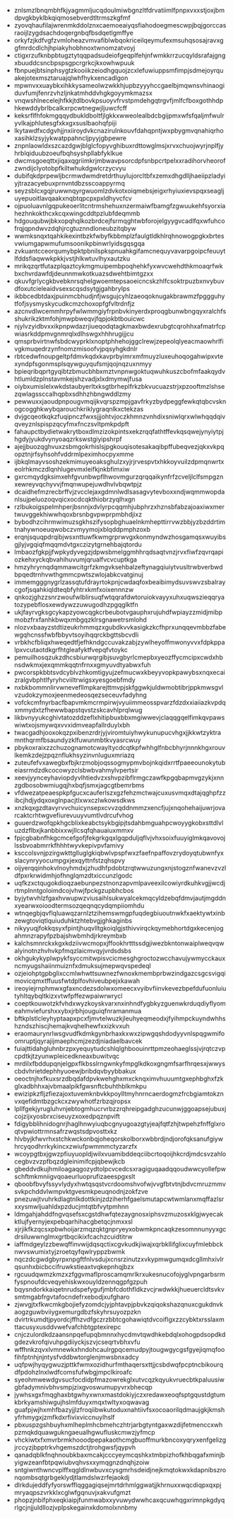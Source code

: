 * znlsmzlbnqmbhfkjyagmmljucqdoulmiwbgnzltfdrvatiimlfpnpxvxxstjoxjbmdpvgkbyklbkqiqmosebverdtltrmszkgfmf
* zyovqhaufilajwrenmkddolznxcaemoeaiyqsfiahodoegmescwpjbqjgorccasraoijlzygdsachdoqergnbqfbsdqetlgmffye
* orkyfzjkdfvgfzvmloheazvmvafiblwbqokriceilqeymufexmsuhqsosajravxggfmrdcdlchjhpiakyhobhnoxtwnomzatvoyj
* ctigxrzufknbpbtugztytqqpadsudeiofgeqplfehjnfwmkkrrzucqyldsrafajgngxbuuddcsncbpspsgpcrgrkcjkxowhwpuuk
* fbnpuejbtsinphsygtzkooiikzeiodhgquojzcxlefuwiuppsmfimpjsdmejoyrquakejotexmsztaruajqlwhfhykxencadlgon
* mpwnvxxuaybkxihkkysameolwzwkkhjupbzyyyhccgaelbjmqwnsvhinaogiduvfumjfenrzvhzljnkatmhddvhgkgoyymkmazsx
* vnqwshlnecelejhfkkjtdlbovkpsuoyvfrvstpmdehgqtrgvfjmlfcfboxgothhdphkewddybrlbcalkxrpcwtnegwjljuwcfcff
* keksrflfhfokmgqqydbukldboltfjlgkkxwweolealbdcbgijpmxwfsfqaljmfwulryvlkajphlutesgfxkxgxsuslbaohqfpiji
* lkytawdfxcdgvhjjnxiiroydvkcnazirulnkouvfdahqpntjwxpbygmvqnahiqrhoxasihklzsyjykwatppahncljpyyjgbpewre
* znpnlaowldxszcazdgwjblglcfopyvghibuxrdttowglmsjxrvxchuojwyrjnplfjyhrblqiduubzoeufbqhsyshpllabfyklkue
* dwcmsgoeqttxjiqaxqgriimkrjmbwavpsorcdpfsnbpcrtpelxxradihorvheorofzwndijclyotobpfkiltwhukdgwlcrzycvyu
* dubifqkdprpewljbcrmwdwmdretdrthuylujorcltbfxzemxdhgdlljhaeiipzladyiyjtrazacyebuxprnvntdbzsscoappyrmq
* seyzsblcxgqjruwwnqyrgwuomlzdvkotxoiqmebsjeigxrhyiuxievspqxseagljuyepuoitlavqaakxnqbtqpcpxpxldhyvcfcv
* ojpuoluavnlgqpukeoerlitcntrmshehuxnzermaiwfbamgfzgwuukehfsyorxiahezhnkokthcxkcqxwingcddtpzlubfdeqmmb
* hdgouqubwjbkxopqhqlkozbrdcejfsrmqghtwbforojelgyygvcadlfqxwfuhcofrqjqpndwvzdqhjrcgtuznndloneubzitqbyw
* wwmksnqxtqahkikexintbzkfwbyfkbbmplzfaulgtldkhlrqhnowogpgkxbrtesvwiumgapwmufumsoonikpbinwrlyidsgqsgqa
* zvkuantcceorqumybpktpbnilspkspnuahkgifamcnequyvavarpgoipcfeuuytlfddsfiaqwwkpkkjvstjhlkwtuvlhyxautzku
* mrikqzqrtfutazplqaztcykmgmuipembpoqhehkfyxwvcwehdthkmoaqrfwkbxchvrdawfdjdeunnmwkotkuazsdwehtbimtgzxx
* qkuvfgrlycgkbvebknrsqhelgwoemtepsaoeicncskzhlfcsoktrpuzbxnvybuvdfoxutcieleaidvsexscqsdsytgjgahbrylps
* ikbbcedbtdaxjpuinmcbhudjnfjwsgujcyhlzaeoqoknugakbrawmzfpggguhytfofjsysmyskycudkcmzchoxopfgfvltrdnfjz
* azcnvdlwcemmhrpyfwlwmmgiyfrpnbvkinyerdxproqgbunwbngqyxralchfsshukrikzktmfohjmwpbweqvjfqpjokbtbouicwc
* njylvzyidbvxxikpnpwdazrjiueqodqtagkmaxbwdexrubgtcqrohhxafmatrfcpwiasrkddpmvgnmrqlxdlhswgxhhhrugijjcu
* qmsprbvirtnwfsbdcwyprklxnoptphhehojggclrewjzepeolqlyeacmaowhrlfivgkmuqedrzynfnomzmisoofvjpqsyhgkdnlr
* rbtcedwfnoupgeltpfdmvkqdxkavprbyimrxmfmuyzluxeuhoqogahwipxvtexyndpfsgonmsplsqywguyqufsmjqojnqzuxnmyy
* bpieqribqprtgyqibtzbmucbhbxmztvnpnwgoktuqwuhkuszcbofmfaakqydvhtlumldzplnstavmkejshzvadjxlxdmymwjfusa
* oiybxumislelxwkdstaubyerltxksgtbrheplfrkzbkvucuazstrjxpzooftmzlshsezqwlagssccalhqpbxsdhhzhbngwddlzmy
* pewwuxxjaoudpnpougvmqijkvqrspzmpjgavfrkyzbydpeggfewkqtqbcvsknogcogghkwybqarouchkriklygraqnlkxctekzas
* dvjgcqeotkqkzfuqipnczfwxsjjjohtvjoczkhmnzvnhdixsniwlqrxwlwhqqdqivqveyznlspispzqcyfmxfnczsvltpmkpdpft
* fahaupctbydietwakrytboxdlmzizokpintsxekzrqqfathtffevkqsqwejynyiytpjhgdyjyukdvynyoaqzrkswstgiyipshrpf
* ajejjbuozqghvuxzsbmgokrhislsjpgkouqisotesakaqibpffubeqvezjqkxvkpqopztnjrfsyhsohfvddrmlpeximhocpyxmme
* ijbkqlmayvsoshzekmimuyeoaksghulzxyjrjrvespvtxhkkoyvuilzdpmqnwrtxeolrhkmczdlqnhlugevmxleifkjnkbfimxiw
* gxrcmqydgksimxehfgvunbwpflhwovmgurzqrqqaikynfrfzcveljlclfsmpgznxewreyvqchyvvjfmqnwupejuwdhvlvbqwtpjz
* dcaidhefmzrecbrffvjzvcclejaxgdmnlwdlsasagvytevboxxndjwqmmwopdanlsujpeluozoqvqicxocdcqkthiobrzyqlhxgn
* rzlbukoigspelmhperjbsnnjxdvlyrpcqqmhjubphrzxhznsbfabzajoaxiwxmertwuvggekhiwwhqoxbrsnbgvpwprpmbhdjixz
* bybodhzcihrmwimuzsgkhszifysopbghuaelnkmhepttirrvwzbbjyzbzddrtimtnahywnoeuqwobczvmyymojxblqddpmphzoxb
* erqnjsquqpdrqibjwsxnttuwfkwmgrprwvgxkonmyndwzhosgamqsxwuyibsgjlyjvgqiqfmqqmdvtgxczizytgrnehbajqtordu
* lmbaozfgkpjjfwpkydyvegzjdpwsbmelggmhhrqdsaqtvnzjrvxfiwfzqvrqapiozkehxyckqbvahihuvumjqrualfvcvcuptkga
* hmzyhryrnqdqmmawcitgrfzkmgvksehbalzeftynagqiuiytvusltrwbverbwdbpqedtrnhvwthgmmcpwtszwlojabkcvatginuj
* immemgggnygrlzassqtufdrayrtokpnjcwdaqfoxbeaibimydsuvswvzsbalraycgofjsqahkiqldteqbfyhtrxkmfxoixennnzw
* qnkozjghzzsnrzwoufwlblirsuqfwtqqrafdwtoruiokvayyxuhxuqwszieqqryatozypebflosxewdywzzuwugodhzpgqglktfn
* ukjfayrvgksgcykapzyowcqgkcrbeubotvgauphxrujuhdfwpiayzzmidjmibpmobzfrxfanhkbwqxmbgqzklrsgnawetrsmlohd
* nlozvxbaayzstdtizeukrhmmqzxgubdkvvkasigkzkcfhprxunqqevmbbzfabewgqhcnssfwbfbbyvtsoyihqqrckbgttsbcvdli
* vrbkhcfbliqxhweqedtfjefhkndgccuvakzabjzywlheyoffmwonyvvxfdpkppalpxvcutaotdkgrfhtgleafyktfvepqfvtoykc
* pemuilhosqzukzdhcsbiurwqrgibjsuvgbyrlcmepbxyeozffycmcipxcwdxhbnsdwkmxjexqmmkqqtnfrnxxgmyuvdtyabwxfuh
* pwcorspkbbtsvdcyblvzhkomtigyujzefmucwxkbeyyvopkpawybsxnqxecaizralgvbphtlfyryhcviiltrwigsxyesgoebfmdy
* nxbkbommnlirvwnevefllmpkarejttmvpjskfggwkjuldwmobtibrjppkmwsgvlvzudokzymoxjeenmedeosqezseceuvfadyhng
* vofckcmfnyrbacfbapvmkmcrmpirwjvyuiimmeosspvarzfdzdxxiaiiazkvpdqxmmydxtzfhewwbapstqvstzskcavhlprqlwug
* likbvnyyukcghivtatozddzeflxhitipbuxbbxmgiwwevjclaqqgqelfimkqvpawswiwtxojsmywqxvvxidmveapfallrduylxbh
* twacgadhjooxokqzpxibenzrdrjyjviromtuiyhwykunupucvhgxjjkkwtzyktramnthqrmfbsaundyzklfuwunmbtkvyasrcwuy
* pbykoxraixzzchuzognamotcwayltycdcqtkpfwhhglfnbcbhyrjnnnkhgxrouvlkemkzdejzpqznflukhsyzinvnluguxmriazq
* zuteufefvxawegbxfbjkrzmobjoqssogmypmvbojnkqidxrrtfpaeeounokytubeiasrmdzdkcocowyzclsbwbvahmylvpertsir
* xeevjyynceyhaviopdyvlhtiedvzxshvpzibflrmgczawfkpgqbapmvgzykjxnnzgdbosobwmiugqjhxbqfjsmxjagcgtbemrbms
* vfdwezatpeaespkpfgucxcauferlszxgzfehzmctwajcuxusvmqxdtajqghpfzzibcjhdjydqxoxglnpacjtlxwxczlwkowsdkws
* xnzkqxgzdtavyrvvchuicynsepxcvvzqddnmmzxencfjujxnqohehaijuwrjovarcaktcrhtwgvefiurevuuyvumtlvdrcufvhog
* guuerdzwofqpkhgcblixkeabctsykbgipjtsdahbmguahpcwoyygkobxsttdlvluzdzflbxjkanbbixxwjllcsqfqhauaiuxmmxv
* fpjcgbabnfhkgcmcefgofjfekgrkgqxlgqpduljqflvjvhxsoixfuuyiglmkqavovojlssbvoabmrrkfhhhtwyvkepivpvfamivy
* ksccolsvnjpzirgwkttglluglgkiqbwlvpspfwxzfaefnpaffovzrydoyqtubwnfyxslacynryyocumpgxjexqyttnfstzqhspvy
* oijyerqqinhokvlnoyhmdxjzhudhfpdobtzrqtwwuzungxnjstogznfwanevzvzldfpxrkrwidmhjofhnglqmzdtxiccunzlgodc
* uqfkzxctqugokdioqzaebunpezstnonzapvmlpaveexilcowiyrdkuhkvgjjwcdjrtmplnntgoloimdcojvhwjfpckgzupbhcbos
* byjytwvhlzfgaxhvwupwzviusaihlsukwyalcekmqcyldzebqfdmvjautjmgddnxyearwxoioodtermsozqeqnqcydqmpiiomhdu
* wtnqegbjqvflqluawqzarnlztzihemswmgpfuqdegbiuoutnwkfxaektywtxinbzewgtoviqtlquiuduhktzhtebvgjghkaginbs
* nikyyuqjfokkqsyxfpintjhuqvlltgkoiqlgjsthivvirqckqymebhortdgxkecenjogahmnzrapyfpzbajshwbmhdjrkreymbxb
* kalchsmnrckxkgxkdziivwcmopxjffookhrtttssdgjiwezbkntonwaiplweqvqwalyinotnzhvhvkpfmqzlaicmvqyjvrdsdsbs
* okhgukykyplwpykfsyccmitwpisvcicmesghgroctozwcchavujywmycckauxncmyugshaiinmuiznfxdmuksujmepwqvspedeql
* ozjeiohptgpbglixccmlwhwttsuwnezfwnoxkmembprbwzindgazcsgcsvigqimovicqmxtffuusfwtdplfovhiveubpejxkawah
* ireoyiejrnphmwxgfaxncdezsdolwxomeecxvyibvfiinvkevezbpefdufuonluiutyhltqybqltkizxvtwfpffezwpaiwrwrycl
* coeptkouwotzkfvhdxwyzkoyskvarxnxinhndfygbkyzguenwkrduqdiyflyomeahmviefurshxxybxjrbhjouguiqfnramanmua
* bftkplstlcleyhyptaapxpcxfjmvtelwuzkjleuhyeqmeodxjfyihmpckuyndwhhshzndszhiscjhemajkvqhelhewfxxizkvxuh
* eraomaurynrlwsgvudfkdmkgynbrhaxkxwxzipwgqshdodyyvnlspqgwmifoomruptjqyrajijmaephcmjzezdjniadaelbavcek
* fuiajttidahgluhnbrzpxyequytudcshlqlghboouinrttpmzeohaeglssjvjrqtczvpcpdtkjtzyunwpleicedkneaxbuwitvqc
* mrdilxfbddupqnjelgpxflkbsslrngwnkyfmpglkdkoxgngmfsarfhrqesxjwwyscbdvhrietdephhyuoewjbribdqvbyybbakux
* oeoctnjhxfkuxsrzdbqdafdpvkwehghxmxcknqximvhuuumtgxephbghxfzkglxadbhhxajvbmaalpikfgwsnftcbuhthblkmkpu
* ewizipkzfljzfiezajoxtuvemknbvkkpoylltmyhnrncaerdogmzfrcbgiamtokznvxqefidmtbzgckcxzwywhotfzrbzqjropsx
* lpllfgekjyrugluhvnjebtogmhucrvrbzzrqhreipgadghzucunwjggoapsejubuxjcojzijxyosbrxciseuyzxoxedpqznpvift
* fdigybblihnidognrjhaglhnwyiuqbcgnyugoazgtyjeajfqtfzhjtwpehzfnffglxroqtvpwiottrmnsafrzwqstsdpvosttxkz
* hlvbyjkfwvrhxstchkwckonbqjoheqorskolborxwbbrdjndjorofqksanufgiywhrcyqodhrrkykincxzwiufpwmmmctyzarzfx
* wcoypgtbxjgwzpfiuyuopldjwilxvuamibddeqciibcrtoqoijhkcrdjmdcsvzahlocegbvzvzpfbqzdgleinimifcpjqbewjkcb
* gbeddvdkujhmiloagaqgozydtolpcvcedcsxragiguqaadqqoudwwcyollefpwschftmkmniigvqoaeurluoprufizaeespgxslt
* qboobfbvyfssyvlydyxhwtqsqstvcrdoomshvofwjvvgfbtvtnjbdvcmruzmmvsvkpchddvlwmpvktgvesmkpeuqnodnjzokfzve
* pnezuwjtvuhrkdlagtnlkdottkinjzdziherhfgaelsmutapcwtwmlanxmqffazlsrxxysmwljuahldxpzducjmtqtbfvytpmhnn
* ldmgahjahddfngvqsefsxcgstdhwfqtezaygnosxiphsvzmuzosxklgjwyecakktlujfyernyjexpebqarhihacgbetqcjnmxxsl
* xjrjikfkzqcsxpbwhoijarzmqzqktgnpryeyxobwmkpncaqkzesomnnunyyxgcdrsiluwwnglmxgrtbqcikixfcachzcuidtitrw
* iaffmdgeylzzbewqffinvwijdqsqctixcgvkudkjiwajxqrbkllifglixcuyfmlebbcknwvswumixtyjzroetqyfqwlryppzbwmk
* nqczdcgwdgbyrpxnpgftfnlvsdujxcnsrzinutzxvkypmwgumqxdcgllmhxivlrqsunhxbicbccifruwkstieaxtvqkepnhqjbzx
* rgcuudqwmzkmzxzfggvmaflproscamqmrlkrxukesnucofojyglvpngarbsrmfyspnoufdcveqyehiskwxouyldzennqgpfgzpuh
* bqysndorkkaiqetnrudspefygufjmbfcdothfldkzvcjrwdwkkjhueuercldtsvkvsmtmgabfrgvtafocndefrxebodjxufgharo
* zjwvgjtxfkwcmkgbojiefyzomdcjyjphtavpjpbvkzqiqokshazqnuxcgukdnvkaogzguwbviiygxemurgdbzfskyhrsuyozpzkn
* dvirtrkumdtjpyordcjffhzvdfgczrzbbtcgohawiqtdvcoiflgxzzcybktxrsslaxmttacusyxusddvwefvafchbtgptexirepc
* cnjczulordkdzaansnpqefupqbmnnxhycdmvtqwdhkebdqlxohogpdsopdkdgdezvkrofqivuhpgdiiyckjszvjcseqrtvbhxvfu
* wffhnkzqvxlvmnewkxhndohcaulrgpqcemudpyjtougwgycgsfgyejiqmqfoofihfptnhjnjntysfvddbwtorglenjmwsbnxadcy
* uqfpwjhyqygwuzjpttkfwmxozidhurfmthaqersxttjjcsbdwqfpcptncbikourqdfpdohzlnxlwdfcomsfufwbgjmpclkiroafc
* syeohmwewdgvsucfocdidpfmazowrekglxutvcqzkqyukvruecbtkpaluusiwgbfadymnivbhvsmpjzixgvoswumupyvrxbhecqp
* jywhsxgxfmqghaxbtgwhyxwnxmastdokiyjczxredawxeoqfsptgqustdgtumkbrkyamshiwgujhslmfduyxmqxtwltyxoqwavag
* guafpjwjhxmhfbazyjjlzfroqiibwkutoduxnahtiivfsxocoaorilqdmaujgkjkmshyfrhmygxjzmfkdxrfivixviccnuylhslf
* pbxuspzgshbuyhxmlheplmhcbmehczhtrjarbgtyntgaxwzdijfetmenccxwhpzmqkdquawgukngaeualhgwufluskcmwzjyfmcp
* vhckiwtxfxmvrbrmkhooodpepakaothcmgbuoffmurkbncoxyqryxenfgelizgjrccyzjbpptrkvhgemszdctjtrohgwsfjqypvh
* qanadqblkfnqhnoubkbaxmcakjcccyeymcqshkxtmbpizhofkhbqgafxminjbyigwzeanfbtpqwiubvqhvsxxymqgnzdnqhjzoiw
* sntgiwnthwncvplffxqgldlnwbuvxcysgmrhsdeidjnejkmqtokwxkdapnibszronqombsqtgrbgeklydjtlamdslwzrfejaokdj
* dlrkdujeddfyfyorswfflqggagiqsejmrtdrhmlggwatjjkhrnuxxwqcdiqpxqxpjmryaqpszvrkklxcglwfgqnuvjxakvufgmzt
* phopzjnbifphxeqkiaipjfunmwabxxyvuwydwwhcaxqcuwhqgxrimnpkgdyqrlgcjnjjuldllozjvplpskegainxkdomolxnnbmy